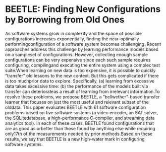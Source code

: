 # BEETLE: Finding New Configurations by Borrowing from Old Ones
As software systems grow in complexity and the space of possible configurations increases exponentially, finding the near-optimally performingconfiguration of a software system becomes challenging. Recent approaches address this challenge by learning performance models based on a sampleset of configurations. However, collecting enough sample configurations can be very expensive since each such sample requires configuring, compilingand executing the entire system using a complex test suite.When learning on new data is too expensive, it is possible to quickly “transfer” old lessons to the new context. But this gets complicated if there is too muchprior data to explore. Specifically, (a) learning from excessive data takes excessive time: (b) the performance of the models built via transfer can deteriorateas a result of learning from irrelevant information.To resolve these problems, we propose BEETLE, a “bellwether”-based transfer learner that focuses on just the most useful and relevant subset of the olddata. This paper evaluates BEETLE with 61 software configuration problems based on five software systems (a video encoder, an SAT solver, the SQLitedatabase, a high-performance C-compiler, and streaming data analytics tool). In each of these cases, BEETLE found configurations that are as good as orbetter than those found by anything else while requiring only17th of the measurements needed by prior methods.Based on these results, we say that BEETLE is a new high-water mark in configuring software systems.
